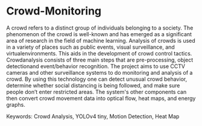 # Crowd-Monitoring

A crowd refers to a distinct group of individuals belonging to a society. The phenomenon of the crowd is well-known and has emerged as a significant area of research in the field of machine learning. Analysis of crowds is used in a variety of places such as public events, visual surveillance, and virtualenvironments. This aids in the development of crowd control tactics. Crowdanalysis consists of three main steps that are pre-processing, object detectionand event/behavior recognition. The project aims to use CCTV cameras and other surveillance systems to do monitoring and analysis of a crowd. By using this technology one can detect unusual crowd behavior, determine whether social distancing is being followed, and make sure people don’t enter restricted areas. The system's other components can then convert crowd movement data into optical flow, heat maps, and energy graphs.

Keywords: Crowd Analysis, YOLOv4 tiny, Motion Detection, Heat Map
